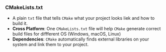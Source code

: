 ### CMakeLists.txt
- A plain `txt` file that tells `CMake` what your project looks liek and how to build it.
- **Cross Platform**: One `CMakeLists.txt` file will help `CMake` generate correct build files for diffferent OS (Windows, macOS, Linux)
- **Dependencies**: `CMake` automatically finds external libraries on your system and link them to your project.
